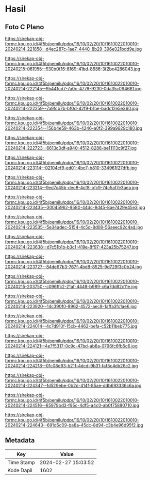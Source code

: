 # Hasil

## Foto C Plano

https://sirekap-obj-formc.kpu.go.id/4f5b/pemilu/pdpr/16/10/02/20/10/1610022010010-20240214-221858--d4ec287c-1ae7-4440-8b29-396e021bdd9e.jpg

https://sirekap-obj-formc.kpu.go.id/4f5b/pemilu/pdpr/16/10/02/20/10/1610022010010-20240215-061955--930b0f16-8169-41bd-8686-3f2bc4286043.jpg

https://sirekap-obj-formc.kpu.go.id/4f5b/pemilu/pdpr/16/10/02/20/10/1610022010010-20240214-222145--9b441cd7-7a0c-4776-9230-0da35c094681.jpg

https://sirekap-obj-formc.kpu.go.id/4f5b/pemilu/pdpr/16/10/02/20/10/1610022010010-20240214-222259--7a9fcb7b-bf0d-42f9-b1be-badc12e5e360.jpg

https://sirekap-obj-formc.kpu.go.id/4f5b/pemilu/pdpr/16/10/02/20/10/1610022010010-20240214-222354--156b4e59-463b-4246-a0f2-399a9629c180.jpg

https://sirekap-obj-formc.kpu.go.id/4f5b/pemilu/pdpr/16/10/02/20/10/1610022010010-20240214-222723--6613c0df-a940-4512-8288-be11113c9f27.jpg

https://sirekap-obj-formc.kpu.go.id/4f5b/pemilu/pdpr/16/10/02/20/10/1610022010010-20240214-223114--02104cf9-ed01-4bc7-b810-334961f27dfb.jpg

https://sirekap-obj-formc.kpu.go.id/4f5b/pemilu/pdpr/16/10/02/20/10/1610022010010-20240214-223214--9ed7c45b-dec8-4cf8-bfc9-74c5af7e3aea.jpg

https://sirekap-obj-formc.kpu.go.id/4f5b/pemilu/pdpr/16/10/02/20/10/1610022010010-20240214-223435--30045962-9580-44dc-9d45-8ae7429e45e3.jpg

https://sirekap-obj-formc.kpu.go.id/4f5b/pemilu/pdpr/16/10/02/20/10/1610022010010-20240214-223535--5e34adec-5154-4c5d-8d08-56aeec92c4ad.jpg

https://sirekap-obj-formc.kpu.go.id/4f5b/pemilu/pdpr/16/10/02/20/10/1610022010010-20240214-223638--d7c51b1b-b3c1-419e-8f97-423a25b75247.jpg

https://sirekap-obj-formc.kpu.go.id/4f5b/pemilu/pdpr/16/10/02/20/10/1610022010010-20240214-223727--84de67b3-767f-4bd8-8525-9d729f3c0b24.jpg

https://sirekap-obj-formc.kpu.go.id/4f5b/pemilu/pdpr/16/10/02/20/10/1610022010010-20240215-203750--c096ffc2-21af-4448-b989-c6a7dd82c11e.jpg

https://sirekap-obj-formc.kpu.go.id/4f5b/pemilu/pdpr/16/10/02/20/10/1610022010010-20240214-223920--14c390f0-8962-4572-aec9-1affa3fc1ae6.jpg

https://sirekap-obj-formc.kpu.go.id/4f5b/pemilu/pdpr/16/10/02/20/10/1610022010010-20240214-224014--4c7d910f-15cb-4462-befa-c52b11beb775.jpg

https://sirekap-obj-formc.kpu.go.id/4f5b/pemilu/pdpr/16/10/02/20/10/1610022010010-20240214-224121--4e7f5317-0c9c-47bd-ab8a-0796fc6fb5c6.jpg

https://sirekap-obj-formc.kpu.go.id/4f5b/pemilu/pdpr/16/10/02/20/10/1610022010010-20240214-224218--01c08e93-b21f-4dcd-9b31-faf5c4db26c2.jpg

https://sirekap-obj-formc.kpu.go.id/4f5b/pemilu/pdpr/16/10/02/20/10/1610022010010-20240214-224347--fd529ebe-0b2d-414f-85ae-ddb693336c6a.jpg

https://sirekap-obj-formc.kpu.go.id/4f5b/pemilu/pdpr/16/10/02/20/10/1610022010010-20240214-224516--85979bd3-f95c-4df5-a4c0-ab0f75880710.jpg

https://sirekap-obj-formc.kpu.go.id/4f5b/pemilu/pdpr/16/10/02/20/10/1610022010010-20240214-224643--691d5c09-ba8a-45dc-8d94-c3b4e96d95f2.jpg


## Metadata

| Key        | Value               |
| ---------- | ------------------- |
| Time Stamp | 2024-02-27 15:03:52 |
| Kode Dapil | 1602                |




